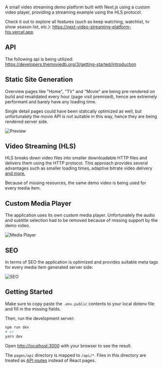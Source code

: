 A small video streaming demo platform built with Next.js using a custom video player, providing a streaming example using the HLS protocol.

Check it out to explore all features (such as keep watching, watchlist, tv show season list, etc.): https://next-video-streaming-platform-hls.vercel.app

## API
The following api is being utilized: https://developers.themoviedb.org/3/getting-started/introduction

## Static Site Generation
Overview pages like "Home", "TV" and "Movie" are being pre-rendered on build and revalidated every hour (page visit premised), hence are extremely performant and barely have any loading time. 

Single detail pages could have been statically optimized as well, but unfortunately the movie API is not suitable in this way, hence they are being rendered server side. 

![Preview](https://github.com/timfuhrmann/next-video-streaming-platform-hls/blob/develop/public/readme-preview.png)

## Video Streaming (HLS)
HLS breaks down video files into smaller downloadable HTTP files and delivers them using the HTTP protocol. This approach provides several advantages such as smaller loading times, adaptive bitrate video delivery [and more.](https://developer.apple.com/documentation/http_live_streaming)

Because of missing resources, the same demo video is being used for every media item.

## Custom Media Player
The application uses its own custom media player. Unfortunately the audio and subtitle selection had to be removed because of missing support
by the demo video.

![Media Player](https://github.com/timfuhrmann/next-video-streaming-platform-hls/blob/develop/public/readme-media-player.png)

## SEO
In terms of SEO the application is optimized and provides suitable meta tags for every media item generated server side:

![SEO](https://github.com/timfuhrmann/next-video-streaming-platform-hls/blob/develop/public/readme-seo.png)

## Getting Started

Make sure to copy paste the `.env.public` contents to your local dotenv file and fill in the missing fields.

Then, run the development server:

```bash
npm run dev
# or
yarn dev
```

Open [http://localhost:3000](http://localhost:3000) with your browser to see the result.

The `pages/api` directory is mapped to `/api/*`. Files in this directory are treated as [API routes](https://nextjs.org/docs/api-routes/introduction) instead of React pages.

